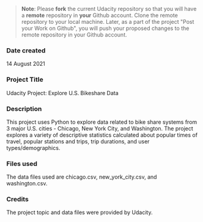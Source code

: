 >**Note**: Please **fork** the current Udacity repository so that you will have a **remote** repository in **your** Github account. Clone the remote repository to your local machine. Later, as a part of the project "Post your Work on Github", you will push your proposed changes to the remote repository in your Github account.

### Date created
14 August 2021

### Project Title
Udacity Project: Explore U.S. Bikeshare Data

### Description
This project uses Python to explore data related to bike share systems from 3 major U.S. cities - Chicago, New York City, and Washington. The project explores a variety of descriptive statistics calculated about popular times of travel, popular stations and trips, trip durations, and user types/demographics.

### Files used
The data files used are chicago.csv, new_york_city.csv, and washington.csv.

### Credits
The project topic and data files were provided by Udacity.

